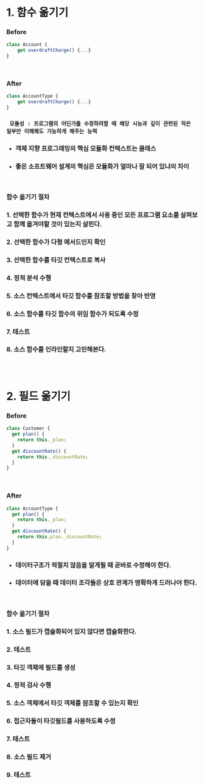 # 1. 함수 옮기기

### Before

```javascript
class Account {
    get overdraftCharge() {...}
}
```

<br/>

### After

```javascript
class AccountType {
    get overdraftCharge() {...}
}
```

### ` 모듈성 : 프로그램의 어딘가를 수정하려할 때 해당 시능과 깊이 관련된 작은 일부만 이해해도 가능하게 해주는 능력`

- ### 객체 지향 프로그래밍의 핵심 모듈화 컨텍스트는 클래스
- ### 좋은 소프트웨어 설계의 핵심은 모듈화가 얼마나 잘 되어 있냐의 차이

<br/>

### 함수 옮기기 절차

### 1. 선택한 함수가 현재 컨텍스트에서 사용 중인 모든 프로그램 요소를 살펴보고 함께 옮겨야할 것이 있는지 살핀다.

### 2. 선택한 함수가 다형 메서드인지 확인

### 3. 선택한 함수를 타깃 컨텍스트로 복사

### 4. 정적 분석 수행

### 5. 소스 컨텍스트에서 타깃 함수를 참조할 방법을 찾아 반영

### 6. 소스 함수를 타깃 함수의 위임 함수가 되도록 수정

### 7. 테스트

### 8. 소스 함수를 인라인할지 고민해본다.

<br/>
<br/>

# 2. 필드 옮기기

### Before

```javascript
class Customer {
  get plan() {
    return this._plan;
  }
  get discountRate() {
    return this._discountRate;
  }
}
```

<br/>

### After

```javascript
class AccountType {
  get plan() {
    return this._plan;
  }
  get discountRate() {
    return this.plan._discountRate;
  }
}
```

- ### 데이터구조가 적절치 않음을 알게될 때 곧바로 수정해야 한다.
- ### 데이터에 담을 때 데이터 조각들은 상호 관계가 명확하게 드러나야 한다.

<br/>

### 함수 옮기기 절차

### 1. 소스 필드가 캡슐화되어 있지 않다면 캡슐화한다.

### 2. 테스트

### 3. 타깃 객체에 필드를 생성

### 4. 정적 검사 수행

### 5. 소스 객체에서 타깃 객체를 잠조할 수 있는지 확인

### 6. 접근자들이 타깃필드를 사용하도록 수정

### 7. 테스트

### 8. 소스 필드 제거

### 9. 테스트

<br/>
<br/>
